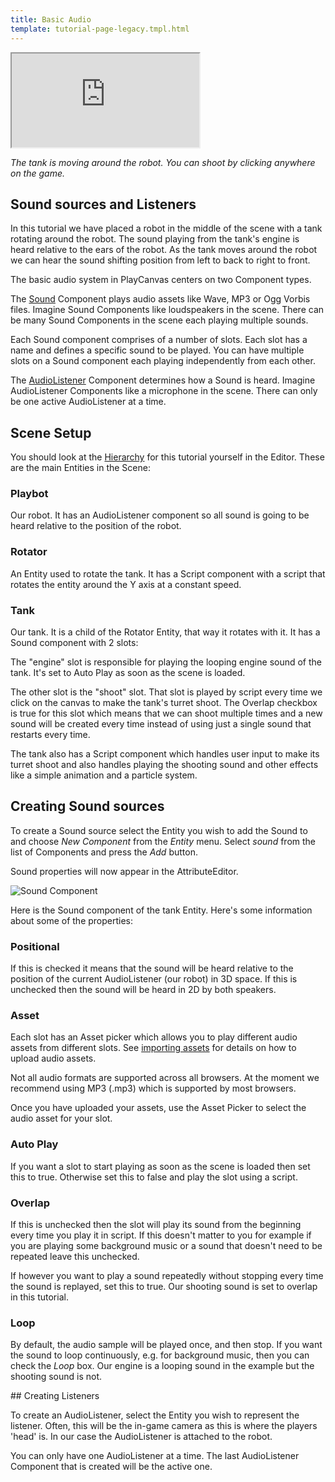 ```yaml
---
title: Basic Audio
template: tutorial-page-legacy.tmpl.html
---
```


<iframe src="http://playcanv.as/p/OCjXz0bh" ></iframe>

*The tank is moving around the robot. You can shoot by clicking anywhere on the game.*

## Sound sources and Listeners

In this tutorial we have placed a robot in the middle of the scene with a tank rotating around the robot. The sound playing from the tank's engine is heard relative to the ears of the robot. As the tank moves around the robot we can hear the sound shifting position from left to back to right to front.

The basic audio system in PlayCanvas centers on two Component types.

The [Sound][1] Component plays audio assets like Wave, MP3 or Ogg Vorbis files. Imagine Sound Components like loudspeakers in the scene. There can be many Sound Components in the scene each playing multiple sounds.

Each Sound component comprises of a number of slots. Each slot has a name and defines a specific sound to be played. You can have multiple slots on a Sound component each playing independently from each other.

The [AudioListener][2] Component determines how a Sound is heard. Imagine AudioListener Components like a microphone in the scene. There can only be one active AudioListener at a time.

## Scene Setup

You should look at the [Hierarchy][3] for this tutorial yourself in the Editor. These are the main Entities in the Scene:

### Playbot

Our robot. It has an AudioListener component so all sound is going to be heard relative to the position of the robot.

### Rotator

An Entity used to rotate the tank. It has a Script component with a script that rotates the entity around the Y axis at a constant speed.

### Tank

Our tank. It is a child of the Rotator Entity, that way it rotates with it. It has a Sound component with 2 slots:

The "engine" slot is responsible for playing the looping engine sound of the tank. It's set to Auto Play as soon as the scene is loaded.

The other slot is the "shoot" slot. That slot is played by script every time we click on the canvas to make the tank's turret shoot. The Overlap checkbox is true for this slot which means that we can shoot multiple times and a new sound will be created every time instead of using just a single sound that restarts every time.

The tank also has a Script component which handles user input to make its turret shoot and also handles playing the shooting sound and other effects like a simple animation and a particle system.

## Creating Sound sources

To create a Sound source select the Entity you wish to add the Sound to and choose *New Component* from the *Entity* menu. Select *sound* from the list of Components and press the *Add* button.

Sound properties will now appear in the AttributeEditor.

![Sound Component][5]

Here is the Sound component of the tank Entity. Here's some information about some of the properties:

### Positional

If this is checked it means that the sound will be heard relative to the position of the current AudioListener (our robot) in 3D space. If this is unchecked then the sound will be heard in 2D by both speakers.

### Asset

Each slot has an Asset picker which allows you to play different audio assets from different slots. See [importing assets][4] for details on how to upload audio assets.

<div class="pc-notice-message pc-small">
    Not all audio formats are supported across all browsers. At the moment we recommend using MP3 (.mp3) which is supported by most browsers.
</div>

Once you have uploaded your assets, use the Asset Picker to select the audio asset for your slot.

### Auto Play

If you want a slot to start playing as soon as the scene is loaded then set this to true. Otherwise set this to false and play the slot using a script.

### Overlap

If this is unchecked then the slot will play its sound from the beginning every time you play it in script. If this doesn't matter to you for example if you are playing some background music or a sound that doesn't need to be repeated leave this unchecked.

If however you want to play a sound repeatedly without stopping every time the sound is replayed, set this to true. Our shooting sound is set to overlap in this tutorial.

### Loop

By default, the audio sample will be played once, and then stop. If you want the sound to loop continuously, e.g. for background music, then you can check the *Loop* box. Our engine is a looping sound in the example but the shooting sound is not.

## Creating Listeners

To create an AudioListener, select the Entity you wish to represent the listener. Often, this will be the in-game camera as this is where the players 'head' is. In our case the AudioListener is attached to the robot.

<div class="alert-info">
    You can only have one AudioListener at a time. The last AudioListener Component that is created will be the active one.
</div>

[1]: /user-manual/packs/components/sound
[2]: /user-manual/packs/components/audiolistener
[3]: https://playcanvas.com/editor/scene/403241
[4]: /user-manual/assets/importing
[5]: /images/tutorials/audio/sound.jpg
